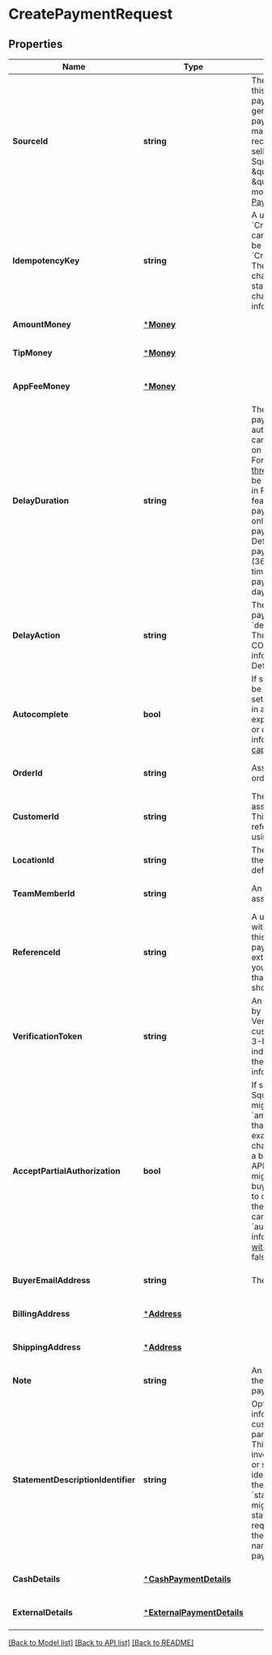 # CreatePaymentRequest

## Properties

 Name                               | Type                                                     | Description                                                                                                                                                                                                                                                                                                                                                                                                                                                                                                                                                                                                                                                                                                                                                      | Notes                        
------------------------------------|----------------------------------------------------------|------------------------------------------------------------------------------------------------------------------------------------------------------------------------------------------------------------------------------------------------------------------------------------------------------------------------------------------------------------------------------------------------------------------------------------------------------------------------------------------------------------------------------------------------------------------------------------------------------------------------------------------------------------------------------------------------------------------------------------------------------------------|------------------------------
 **SourceId**                       | **string**                                               | The ID for the source of funds for this payment. This can be a payment token  (card nonce) generated by the Square payment form or a card on file made with the  Customers API. If recording a payment that the seller  received outside of Square, specify either \&quot;CASH\&quot; or \&quot;EXTERNAL\&quot;.  For more information, see  [Take Payments](https://developer.squareup.com/docs/payments-api/take-payments).                                                                                                                                                                                                                                                                                                                                    | [default to null]            
 **IdempotencyKey**                 | **string**                                               | A unique string that identifies this &#x60;CreatePayment&#x60; request. Keys can be any valid string but must be unique for every &#x60;CreatePayment&#x60; request.  Note: The number of allowed characters might be less than the stated maximum, if multi-byte characters are used.  For more information, see [Idempotency](https://developer.squareup.com/docs/working-with-apis/idempotency).                                                                                                                                                                                                                                                                                                                                                              | [default to null]            
 **AmountMoney**                    | [***Money**](Money.md)                                   |                                                                                                                                                                                                                                                                                                                                                                                                                                                                                                                                                                                                                                                                                                                                                                  | [default to null]            
 **TipMoney**                       | [***Money**](Money.md)                                   |                                                                                                                                                                                                                                                                                                                                                                                                                                                                                                                                                                                                                                                                                                                                                                  | [optional] [default to null] 
 **AppFeeMoney**                    | [***Money**](Money.md)                                   |                                                                                                                                                                                                                                                                                                                                                                                                                                                                                                                                                                                                                                                                                                                                                                  | [optional] [default to null] 
 **DelayDuration**                  | **string**                                               | The duration of time after the payment&#x27;s creation when Square automatically  either completes or cancels the payment depending on the &#x60;delay_action&#x60; field value.  For more information, see  [Time threshold](https://developer.squareup.com/docs/payments-api/take-payments/card-payments/delayed-capture#time-threshold).   This parameter should be specified as a time duration, in RFC 3339 format.  Note: This feature is only supported for card payments. This parameter can only be set for a delayed capture payment (&#x60;autocomplete&#x3D;false&#x60;).  Default:  - Card-present payments: \&quot;PT36H\&quot; (36 hours) from the creation time. - Card-not-present payments: \&quot;P7D\&quot; (7 days) from the creation time. | [optional] [default to null] 
 **DelayAction**                    | **string**                                               | The action to be applied to the payment when the &#x60;delay_duration&#x60; has elapsed. The action must be CANCEL or COMPLETE. For more information, see  [Time Threshold](https://developer.squareup.com/docs/payments-api/take-payments/card-payments/delayed-capture#time-threshold).   Default: CANCEL                                                                                                                                                                                                                                                                                                                                                                                                                                                      | [optional] [default to null] 
 **Autocomplete**                   | **bool**                                                 | If set to &#x60;true&#x60;, this payment will be completed when possible. If set to &#x60;false&#x60;, this payment is held in an approved state until either explicitly completed (captured) or canceled (voided). For more information, see [Delayed capture](https://developer.squareup.com/docs/payments-api/take-payments/card-payments#delayed-capture-of-a-card-payment).  Default: true                                                                                                                                                                                                                                                                                                                                                                  | [optional] [default to null] 
 **OrderId**                        | **string**                                               | Associates a previously created order with this payment.                                                                                                                                                                                                                                                                                                                                                                                                                                                                                                                                                                                                                                                                                                         | [optional] [default to null] 
 **CustomerId**                     | **string**                                               | The [Customer](entity:Customer) ID of the customer associated with the payment.  This is required if the &#x60;source_id&#x60; refers to a card on file created using the Customers API.                                                                                                                                                                                                                                                                                                                                                                                                                                                                                                                                                                         | [optional] [default to null] 
 **LocationId**                     | **string**                                               | The location ID to associate with the payment. If not specified, the default location is used.                                                                                                                                                                                                                                                                                                                                                                                                                                                                                                                                                                                                                                                                   | [optional] [default to null] 
 **TeamMemberId**                   | **string**                                               | An optional [TeamMember](entity:TeamMember) ID to associate with  this payment.                                                                                                                                                                                                                                                                                                                                                                                                                                                                                                                                                                                                                                                                                  | [optional] [default to null] 
 **ReferenceId**                    | **string**                                               | A user-defined ID to associate with the payment.  You can use this field to associate the payment to an entity in an external system  (for example, you might specify an order ID that is generated by a third-party shopping cart).                                                                                                                                                                                                                                                                                                                                                                                                                                                                                                                             | [optional] [default to null] 
 **VerificationToken**              | **string**                                               | An identifying token generated by [payments.verifyBuyer()](https://developer.squareup.com/reference/sdks/web/payments/objects/Payments#Payments.verifyBuyer). Verification tokens encapsulate customer device information and 3-D Secure challenge results to indicate that Square has verified the buyer identity.  For more information, see [SCA Overview](https://developer.squareup.com/docs/sca-overview).                                                                                                                                                                                                                                                                                                                                                 | [optional] [default to null] 
 **AcceptPartialAuthorization**     | **bool**                                                 | If set to &#x60;true&#x60; and charging a Square Gift Card, a payment might be returned with &#x60;amount_money&#x60; equal to less than what was requested. For example, a request for $20 when charging a Square Gift Card with a balance of $5 results in an APPROVED payment of $5. You might choose to prompt the buyer for an additional payment to cover the remainder or cancel the Gift Card payment. This field cannot be &#x60;true&#x60; when &#x60;autocomplete &#x3D; true&#x60;.  For more information, see [Partial amount with Square Gift Cards](https://developer.squareup.com/docs/payments-api/take-payments#partial-payment-gift-card).  Default: false                                                                                    | [optional] [default to null] 
 **BuyerEmailAddress**              | **string**                                               | The buyer&#x27;s email address.                                                                                                                                                                                                                                                                                                                                                                                                                                                                                                                                                                                                                                                                                                                                  | [optional] [default to null] 
 **BillingAddress**                 | [***Address**](Address.md)                               |                                                                                                                                                                                                                                                                                                                                                                                                                                                                                                                                                                                                                                                                                                                                                                  | [optional] [default to null] 
 **ShippingAddress**                | [***Address**](Address.md)                               |                                                                                                                                                                                                                                                                                                                                                                                                                                                                                                                                                                                                                                                                                                                                                                  | [optional] [default to null] 
 **Note**                           | **string**                                               | An optional note to be entered by the developer when creating a payment.                                                                                                                                                                                                                                                                                                                                                                                                                                                                                                                                                                                                                                                                                         | [optional] [default to null] 
 **StatementDescriptionIdentifier** | **string**                                               | Optional additional payment information to include on the customer&#x27;s card statement as part of the statement description. This can be, for example, an invoice number, ticket number, or short description that uniquely identifies the purchase.  Note that the &#x60;statement_description_identifier&#x60; might get truncated on the statement description to fit the required information including the Square identifier (SQ *) and name of the seller taking the payment.                                                                                                                                                                                                                                                                            | [optional] [default to null] 
 **CashDetails**                    | [***CashPaymentDetails**](CashPaymentDetails.md)         |                                                                                                                                                                                                                                                                                                                                                                                                                                                                                                                                                                                                                                                                                                                                                                  | [optional] [default to null] 
 **ExternalDetails**                | [***ExternalPaymentDetails**](ExternalPaymentDetails.md) |                                                                                                                                                                                                                                                                                                                                                                                                                                                                                                                                                                                                                                                                                                                                                                  | [optional] [default to null] 

[[Back to Model list]](../README.md#documentation-for-models) [[Back to API list]](../README.md#documentation-for-api-endpoints) [[Back to README]](../README.md)

